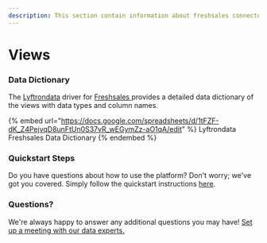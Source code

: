 ```yaml
---
description: This section contain information about freshsales connector views information
---
```


# Views

### Data Dictionary

The [Lyftrondata](https://www.lyftrondata.com/) driver for [Freshsales](https://www.lyftrondata.com/integration/sales-analytics/freshsales//)[ ](https://www.lyftrondata.com/integration/freshsales/)provides a detailed data dictionary of the views with data types and column names.

{% embed url="https://docs.google.com/spreadsheets/d/1tFZF-dK_Z4PejvqD8unFtUn0S37vR_wEGymZz-aO1qA/edit" %}
Lyftrondata Freshsales Data Dictionary
{% endembed %}

### Quickstart Steps

Do you have questions about how to use the platform? Don't worry; we've got you covered. Simply follow the quickstart instructions [here](../README.md).

### Questions? <a href="#questions" id="questions"></a>

We're always happy to answer any additional questions you may have! [Set up a meeting with our data experts.](https://www.lyftrondata.com/book-a-meeting/)


